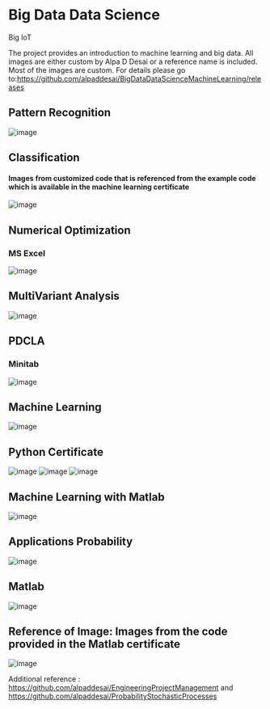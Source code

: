 # Big Data Data Science  

Big IoT 


The project provides an introduction to machine learning and big data. All images are either custom by Alpa D Desai or a reference name is included. Most of the images are custom.
For details please go to:https://github.com/alpaddesai/BigDataDataScienceMachineLearning/releases


## Pattern Recognition
![image](PatternRecognition.png)

## Classification
#### Images from customized code that is referenced from the example code which is available in the machine learning certificate 
![image](Examples.png)

## Numerical Optimization
### MS Excel
![image](NumericalOptimizations.jpg)

## MultiVariant Analysis
![image](MultiVariantAnalysisML.png)

## PDCLA
### Minitab
![image](PDCLDAApplications.jpg)

## Machine Learning 
![image](CertificateMachineLearning.jpg)

## Python Certificate 
![image](PythonCertificate.jpg)
![image](PythonImage.png)
![image](RStudioImage.png)

## Machine Learning with Matlab
![image](MatlabMachineLearning.png)


## Applications Probability
![image](ProbabilityApplication.jpg)

## Matlab
![image](Matlab.jpg)

## Reference of Image: Images from the code provided in the Matlab certificate
![image](image.jpg)

Additional reference : https://github.com/alpaddesai/EngineeringProjectManagement and https://github.com/alpaddesai/ProbabilityStochasticProcesses

